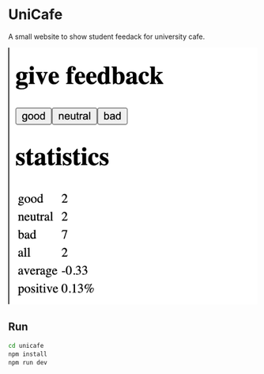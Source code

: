 # UniCafe

A small website to show student feedack for university cafe.

![](public/final.png)
## Run

```sh
cd unicafe
npm install
npm run dev
```
